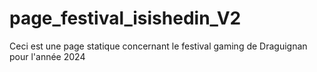 # page_festival_isishedin_V2
Ceci est une page statique concernant le festival gaming de Draguignan pour l'année 2024
